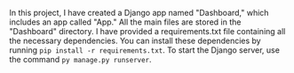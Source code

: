 In this project, I have created a Django app named "Dashboard," which includes an app called "App." All the main files are stored in the "Dashboard" directory. I have provided a requirements.txt file containing all the necessary dependencies. You can install these dependencies by running `pip install -r requirements.txt`. To start the Django server, use the command `py manage.py runserver`.
